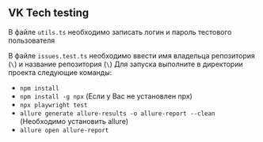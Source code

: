 ## VK Tech testing

<p>В файле <code>utils.ts</code> необходимо записать логин и пароль тестового пользователя</p>
В файле <code>issues.test.ts</code> необходимо ввести имя владельца репозитория (<code>\<REPO-OWNER-NAME\></code>) и название репозитория (<code>\<REPO-NAME\></code>)
Для запуска выполните в директории проекта следующие команды:
<ul>
  <li><code>npm install</code></li>
  <li><code>npm install -g npx</code> (Если у Вас не установлен npx)</li>
  <li><code>npx playwright test</code></li>
  <li><code>allure generate allure-results -o allure-report --clean</code> (Необходимо установить allure)</li>
  <li><code>allure open allure-report</code></li>
</ul>
